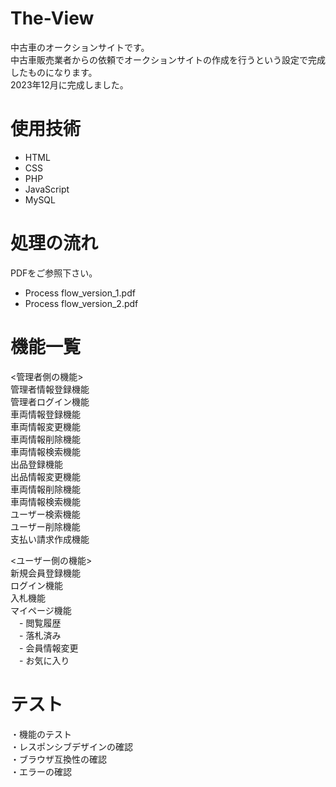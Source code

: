 # The-View
中古車のオークションサイトです。<br >
中古車販売業者からの依頼でオークションサイトの作成を行うという設定で完成したものになります。<br >
2023年12月に完成しました。　　<br >

# 使用技術
- HTML
- CSS
- PHP
- JavaScript
- MySQL

# 処理の流れ
PDFをご参照下さい。<br >
- Process flow_version_1.pdf  <br >
- Process flow_version_2.pdf  <br >

# 機能一覧
<管理者側の機能> <br >
管理者情報登録機能 <br >
管理者ログイン機能 <br >
車両情報登録機能 <br >
車両情報変更機能 <br >
車両情報削除機能 <br >
車両情報検索機能 <br >
出品登録機能 <br >
出品情報変更機能 <br >
車両情報削除機能 <br >
車両情報検索機能 <br >
ユーザー検索機能 <br >
ユーザー削除機能 <br >
支払い請求作成機能 <br >

<ユーザー側の機能> <br >
新規会員登録機能 <br >
ログイン機能 <br >
入札機能 <br >
マイページ機能 <br >
　- 閲覧履歴 <br >
　- 落札済み <br >
　- 会員情報変更 <br >
　- お気に入り <br >


# テスト
・機能のテスト <br >
・レスポンシブデザインの確認 <br >
・ブラウザ互換性の確認 <br >
・エラーの確認 <br >
